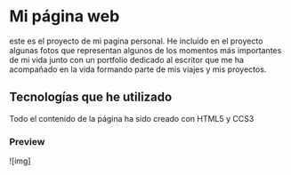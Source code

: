 # Mi página web

este es el proyecto de mi pagina personal. He incluido en el proyecto algunas fotos que representan algunos de los momentos más importantes de mi vida junto con un portfolio dedicado al escritor que me ha acompañado en la vida formando parte de mis viajes y mis proyectos.

## Tecnologías que he utilizado 

Todo el contenido de la página ha sido creado con HTML5 y CCS3


### Preview

![img] 
